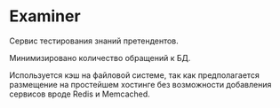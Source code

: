 # Examiner
Сервис тестирования знаний претендентов.

Минимизировано количество обращений к БД.

Используется кэш на файловой системе, так как предполагается размещение на простейшем хостинге без возможности добавления сервисов вроде Redis и Memcached.


